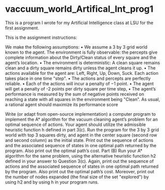 # vaccuum_world_Artifical_Int_prog1
This is a program I wrote for my Artificial Intelligence class at LSU for the first assignment.

This is the assignment instructions:


We make the following assumptions:
• We assume a 3 by 3 grid world known to the agent. The environment is fully observable: the
percepts give complete information about the Dirty/Clean status of every square and the agent’s
location.
• The environment is deterministic: A clean square remains clean and a dirty square remains
dirty unless the agent cleans it up.
• The actions available for the agent are: Left, Right, Up, Down, Suck. Each action takes place
in one time "step".
• The actions and percepts are perfectly reliable.
• Each of the actions will incur a penalty of −1 point.
• The agent will get a penalty of -2 points per dirty square per time step,
• The agent’s performance is measured by the sum of negative points received on reaching a
state with all squares in the environment being "Clean". As usual, a rational agent should maximize its performance score


Write (or adapt from open-source implementation) a computer program to implement the A* algorithm for
the vacuum cleaning agent’s problem  for an optimal sequence of actions. Your
agent should utilize the admissible heuristic function h defined in part 3(c). Run the program for the 3 by 3
grid world with top 3 squares dirty, and agent in the center square (second row and second column) as the
initial state. Print out the sequence of actions and the associated sequence of states in one optimal path returned by the program. Also print out the optimal path’s cost.
Part (B)
Run your A* algorithm for the same problem, using the alternative heuristic function h2 defined in your answer to Question 3(c). Again, print out the sequence of actions and the associated sequence of states in one
optimal path returned by the program. Also print out the optimal path’s cost.
Moreover, print out the number of nodes expanded (the final size of the set "explored") by using h2 and by
using h in your program runs.
